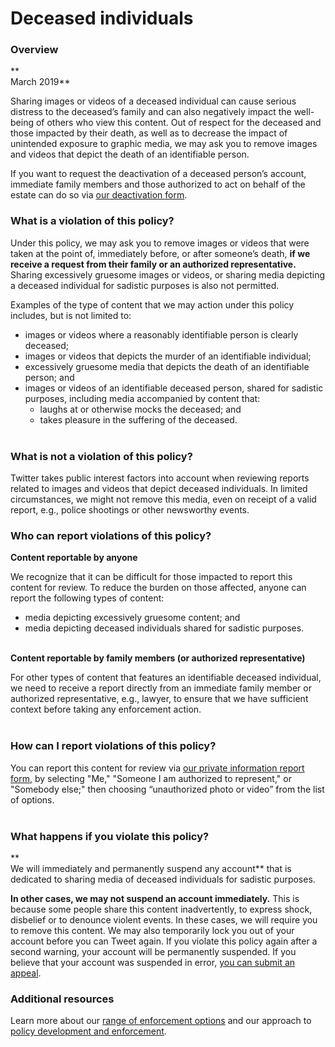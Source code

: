Deceased individuals
====================

### Overview

**  
March 2019**

Sharing images or videos of a deceased individual can cause serious distress to the deceased’s family and can also negatively impact the well-being of others who view this content. Out of respect for the deceased and those impacted by their death, as well as to decrease the impact of unintended exposure to graphic media, we may ask you to remove images and videos that depict the death of an identifiable person.   

If you want to request the deactivation of a deceased person’s account, immediate family members and those authorized to act on behalf of the estate can do so via [our deactivation form](https://help.twitter.com/forms/account-access/deactivate-or-close-account/deactivate-account-for-deceased).

### What is a violation of this policy?

Under this policy, we may ask you to remove images or videos that were taken at the point of, immediately before, or after someone’s death, **if we receive a request from their family or an authorized representative.** Sharing excessively gruesome images or videos, or sharing media depicting a deceased individual for sadistic purposes is also not permitted. 

Examples of the type of content that we may action under this policy includes, but is not limited to:  

* images or videos where a reasonably identifiable person is clearly deceased; 
* images or videos that depicts the murder of an identifiable individual;
* excessively gruesome media that depicts the death of an identifiable person; and
* images or videos of an identifiable deceased person, shared for sadistic purposes, including media accompanied by content that:
    * laughs at or otherwise mocks the deceased; and
    * takes pleasure in the suffering of the deceased.  
         

### What is not a violation of this policy?

Twitter takes public interest factors into account when reviewing reports related to images and videos that depict deceased individuals. In limited circumstances, we might not remove this media, even on receipt of a valid report, e.g., police shootings or other newsworthy events.

### Who can report violations of this policy?  

**Content reportable by anyone** 

We recognize that it can be difficult for those impacted to report this content for review. To reduce the burden on those affected, anyone can report the following types of content:

* media depicting excessively gruesome content; and
* media depicting deceased individuals shared for sadistic purposes.   
     

**Content reportable by family members (or authorized representative)**

For other types of content that features an identifiable deceased individual, we need to receive a report directly from an immediate family member or authorized representative, e.g., lawyer, to ensure that we have sufficient context before taking any enforcement action.  
 

### How can I report violations of this policy?  

  
You can report this content for review via [our private information report form](https://help.twitter.com/forms/private_information), by selecting "Me," "Someone I am authorized to represent," or "Somebody else;" then choosing “unauthorized photo or video” from the list of options.  
 

### What happens if you violate this policy?  

**  
We will immediately and permanently suspend any account** that is dedicated to sharing media of deceased individuals for sadistic purposes. 

**In other cases, we may not suspend an account immediately.** This is because some people share this content inadvertently, to express shock, disbelief or to denounce violent events. In these cases, we will require you to remove this content. We may also temporarily lock you out of your account before you can Tweet again. If you violate this policy again after a second warning, your account will be permanently suspended. If you believe that your account was suspended in error, [you can submit an appeal](https://help.twitter.com/forms/general?subtopic=suspended).  
  

### Additional resources  

  
Learn more about our [range of enforcement options](https://help.twitter.com/rules-and-policies/enforcement-options) and our approach to [policy development and enforcement](https://help.twitter.com/rules-and-policies/enforcement-philosophy).